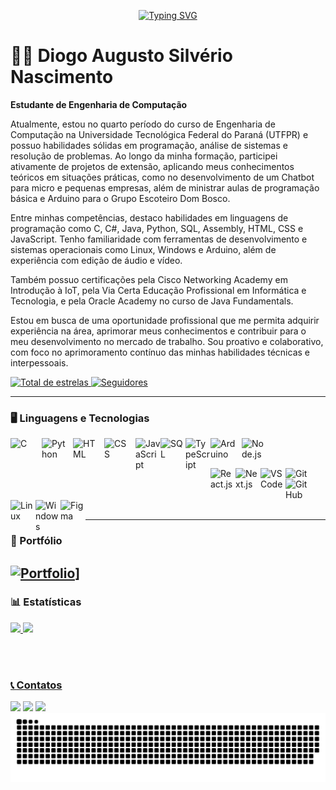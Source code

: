 <p align="center">
  <a href="https://git.io/typing-svg">
    <img src="https://readme-typing-svg.demolab.com?font=Fira+Code&pause=1000&color=F70000&center=true&width=435&lines=%E2%98%85+Welcome+to+my+profile!+%E2%98%85" alt="Typing SVG" />
  </a>
</p>

# 👨‍💻 Diogo Augusto Silvério Nascimento

**Estudante de Engenharia de Computação** 

Atualmente, estou no quarto período do curso de Engenharia de Computação na Universidade Tecnológica Federal do Paraná (UTFPR) e possuo habilidades sólidas em programação, análise de sistemas e resolução de problemas. Ao longo da minha formação, participei ativamente de projetos de extensão, aplicando meus conhecimentos teóricos em situações práticas, como no desenvolvimento de um Chatbot para micro e pequenas empresas, além de ministrar aulas de programação básica e Arduino para o Grupo Escoteiro Dom Bosco.

Entre minhas competências, destaco habilidades em linguagens de programação como C, C#, Java, Python, SQL, Assembly, HTML, CSS e JavaScript. Tenho familiaridade com ferramentas de desenvolvimento e sistemas operacionais como Linux, Windows e Arduino, além de experiência com edição de áudio e vídeo.

Também possuo certificações pela Cisco Networking Academy em Introdução à IoT, pela Via Certa Educação Profissional em Informática e Tecnologia, e pela Oracle Academy no curso de Java Fundamentals.

Estou em busca de uma oportunidade profissional que me permita adquirir experiência na área, aprimorar meus conhecimentos e contribuir para o meu desenvolvimento no mercado de trabalho.
Sou proativo e colaborativo, com foco no aprimoramento contínuo das minhas habilidades técnicas e interpessoais.

<p align="left">
    <a href="https://github.com/DiogoSNs?tab=repositories&sort=stargazers">
        <img 
            alt="Total de estrelas " 
            title="Total de estrelas GitHub" 
            src="https://custom-icon-badges.demolab.com/github/stars/DiogoSNs?color=55960c&style=for-the-badge&labelColor=488207&logo=star&label=estrelas&timestamp=1700000000"
        />
    </a>
    <a href="https://github.com/DiogoSNs?tab=followers">
        <img 
            alt=" Seguidores" 
            title="Me siga no GitHub" 
            src="https://custom-icon-badges.demolab.com/github/followers/DiogoSNs?color=236ad3&labelColor=1155ba&style=for-the-badge&logo=github&label=Seguidores&logoColor=white&timestamp=1700000000"
        />
    </a>
</p>



---

### 🖥️ Linguagens e Tecnologias

<!-- Linguagens de Programação -->
<img align="left" alt="C" title="C" width="40px" style="padding-right: 10px;" src="https://cdn.jsdelivr.net/gh/devicons/devicon@latest/icons/c/c-original.svg"/>
<img align="left" alt="Python" title="Python" width="40px" style="padding-right: 10px;" src="https://cdn.jsdelivr.net/gh/devicons/devicon@latest/icons/python/python-original.svg"/>
<img align="left" alt="HTML" title="HTML" width="40px" style="padding-right: 10px;" src="https://cdn.jsdelivr.net/gh/devicons/devicon/icons/html5/html5-original.svg"/>
<img align="left" alt="CSS" title="CSS" width="40px" style="padding-right: 10px;" src="https://cdn.jsdelivr.net/gh/devicons/devicon/icons/css3/css3-original.svg"/>
<img align="left" alt="JavaScript" title="JavaScript" width="40px" src="https://cdn.jsdelivr.net/gh/devicons/devicon/icons/javascript/javascript-original.svg" />
<img align="left" alt="SQL" title="SQL" width="40px" src="https://cdn.jsdelivr.net/gh/devicons/devicon/icons/mysql/mysql-original.svg" />
<img align="left" alt="TypeScript" title="TypeScript" width="40px" src="https://cdn.jsdelivr.net/gh/devicons/devicon/icons/typescript/typescript-original.svg" />
<img align="left" alt="Arduino" title="Arduino" width="40px" style="padding-right: 10px;" src="https://cdn.jsdelivr.net/gh/devicons/devicon@latest/icons/arduino/arduino-original-wordmark.svg"/>
<img align="left" alt="Node.js" title="Node.js" width="40px" src="https://cdn.jsdelivr.net/gh/devicons/devicon/icons/nodejs/nodejs-original.svg" />

<br><br/>

<img align="left" alt="React.js" title="React.js" width="40px" src="https://cdn.jsdelivr.net/gh/devicons/devicon/icons/react/react-original.svg"/>
<img align="left" alt="Next.js" title="Next.js" width="40px" src="https://cdn.jsdelivr.net/gh/devicons/devicon/icons/nextjs/nextjs-original.svg" />
<img align="left" alt="VS Code" title="VS Code" width="40px" src="https://cdn.jsdelivr.net/gh/devicons/devicon/icons/vscode/vscode-original.svg" />
<img align="left" alt="Git" title="Git" width="40px" src="https://cdn.jsdelivr.net/gh/devicons/devicon/icons/git/git-original.svg" />
<img align="left" alt="GitHub" title="GitHub" width="40px" src="https://cdn.jsdelivr.net/gh/devicons/devicon/icons/github/github-original.svg" />
<img align="left" alt="Linux" title="Linux" width="40px" src="https://cdn.jsdelivr.net/gh/devicons/devicon/icons/linux/linux-original.svg" />
<img align="left" alt="Windows" title="Windows" width="40px" src="https://cdn.jsdelivr.net/gh/devicons/devicon/icons/windows8/windows8-original.svg" />
<img align="left" alt="Figma" title="Figma" width="40px" src="https://cdn.jsdelivr.net/gh/devicons/devicon/icons/figma/figma-original.svg" />

<br></br>
<br></br>

---

### 📂 Portfólio

[![Portfolio](https://img.shields.io/badge/Meu_Portfolio-Clique_Aqui-blue)]([https://seuportfolio.com)]
---

### 📊 Estatísticas



<div>
  <a href="https://github.com/DiogoSNs">
  <img loading="lazy" height="180em" src="https://github-readme-stats.vercel.app/api/top-langs/?username=DiogoSNs&layout=compact&langs_count=7&theme=monokai"/>
  <img loading="lazy" height="180em" src="https://github-readme-stats.vercel.app/api?username=DiogoSNs&show_icons=true&theme=monokai&include_all_commits=true&count_private=true"/>
</div>

<br></br>

### 📞 Contatos 

<div>
<a href="https://www.linkedin.com/in/diogo-nascimento-0378542ba/" target="_blank"><img loading="lazy" src="https://img.shields.io/badge/-LinkedIn-%230077B5?style=for-the-badge&logo=linkedin&logoColor=white" target="_blank"></a> <a href="https://www.instagram.com/diogo_sns/" target="_blank"><img loading="lazy" src="https://img.shields.io/badge/-Instagram-%23E4405F?style=for-the-badge&logo=instagram&logoColor=white" target="_blank"></a>
<a href=""><img src="https://img.shields.io/badge/GitHub-100000?style=for-the-badge&logo=github&logoColor=white">
</div> 

<picture align="center">
  <source media="(prefers-color-scheme: dark)" srcset="https://raw.githubusercontent.com/mari4souza/mari4souza/output/github-contribution-grid-snake-dark.svg">
  <source media="(prefers-color-scheme: light)" srcset="https://raw.githubusercontent.com/mari4souza/mari4souza/output/github-contribution-grid-snake-dark.svg">
  <img align="center" alt="github contribution grid snake animation" src="https://raw.githubusercontent.com/mari4souza/mari4souza/output/github-contribution-grid-snake.svg">
</picture>




